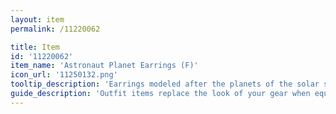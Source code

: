 ```yaml
---
layout: item
permalink: /11220062

title: Item
id: '11220062'
item_name: 'Astronaut Planet Earrings (F)'
icon_url: '11250132.png'
tooltip_description: 'Earrings modeled after the planets of the solar system.'
guide_description: 'Outfit items replace the look of your gear when equipped.'
---
```

